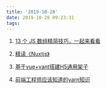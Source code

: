 ```yaml
---
title: '2019-10-28'
date: 2019-10-28 09:23:31
tags:
---
```


1. [13 个 JS 数组精简技巧，一起来看看](https://juejin.im/post/5db62f1bf265da4d560906ab)

2. [精读《Nuxtjs》](https://juejin.im/post/5db63ca1f265da4d226e2476)

3. [基于vue+vant搭建H5通用架子](https://juejin.im/post/5db52dedf265da4d495c3fb8)

4. [前端工程师应该知道的yarn知识](https://juejin.im/post/5da9c6b0e51d4524d67486e2)